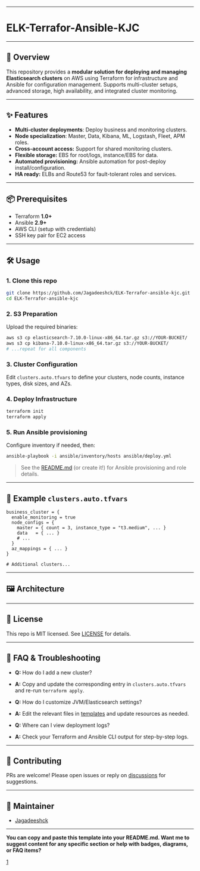 ***

# ELK-Terrafor-Ansible-KJC

***

## 🚀 Overview

This repository provides a **modular solution for deploying and managing Elasticsearch clusters** on AWS using Terraform for infrastructure and Ansible for configuration management. Supports multi-cluster setups, advanced storage, high availability, and integrated cluster monitoring.

 <!-- cluster diagram  -->

***

## ✨ Features

- **Multi-cluster deployments**: Deploy business and monitoring clusters.
- **Node specialization**: Master, Data, Kibana, ML, Logstash, Fleet, APM roles.
- **Cross-account access:** Support for shared monitoring clusters.
- **Flexible storage:** EBS for root/logs, instance/EBS for data.
- **Automated provisioning:** Ansible automation for post-deploy install/configuration.
- **HA ready:** ELBs and Route53 for fault-tolerant roles and services.

***

## 📦 Prerequisites

- Terraform **1.0+**
- Ansible **2.9+**
- AWS CLI (setup with credentials)
- SSH key pair for EC2 access

***

## 🛠️ Usage

### 1. Clone this repo

```bash
git clone https://github.com/Jagadeeshck/ELK-Terrafor-ansible-kjc.git
cd ELK-Terrafor-ansible-kjc
```

### 2. S3 Preparation

Upload the required binaries:

```bash
aws s3 cp elasticsearch-7.10.0-linux-x86_64.tar.gz s3://YOUR-BUCKET/
aws s3 cp kibana-7.10.0-linux-x86_64.tar.gz s3://YOUR-BUCKET/
# ...repeat for all components
```

### 3. Cluster Configuration

Edit `clusters.auto.tfvars` to define your clusters, node counts, instance types, disk sizes, and AZs.

### 4. Deploy Infrastructure

```bash
terraform init
terraform apply
```

### 5. Run Ansible provisioning

Configure inventory if needed, then:

```bash
ansible-playbook -i ansible/inventory/hosts ansible/deploy.yml
```

> See the [README.md](ansible/README.md) (or create it!) for Ansible provisioning and role details.

***

## 📝 Example `clusters.auto.tfvars`

```hcl
business_cluster = {
  enable_monitoring = true
  node_configs = {
    master = { count = 3, instance_type = "t3.medium", ... }
    data   = { ... }
    # ...
  }
  az_mappings = { ... }
}

# Additional clusters...
```

***

## 🖼️ Architecture

<!-- Add or update diagram paths if you create more architecture diagrams/grafana screenshots -->


***

## 📄 License

This repo is MIT licensed. See [LICENSE](LICENSE) for details.

***

## 🙋 FAQ & Troubleshooting

- **Q:** How do I add a new cluster?
- **A:** Copy and update the corresponding entry in `clusters.auto.tfvars` and re-run `terraform apply`.

- **Q:** How do I customize JVM/Elasticsearch settings?
- **A:** Edit the relevant files in [templates](templates/) and update resources as needed.

- **Q:** Where can I view deployment logs?
- **A:** Check your Terraform and Ansible CLI output for step-by-step logs.

***

## 🤝 Contributing

PRs are welcome! Please open issues or reply on [discussions](../../discussions) for suggestions.

***

## 👤 Maintainer

- [Jagadeeshck](https://github.com/Jagadeeshck)

***

**You can copy and paste this template into your README.md. Want me to suggest content for any specific section or help with badges, diagrams, or FAQ items?**

[1](https://github.com/Jagadeeshck/ansible-freeipa)
